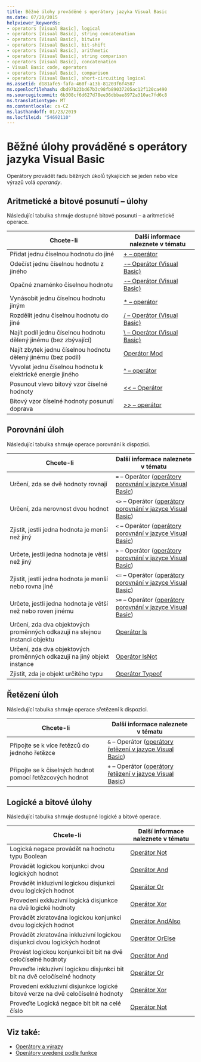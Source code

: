 ```yaml
---
title: Běžné úlohy prováděné s operátory jazyka Visual Basic
ms.date: 07/20/2015
helpviewer_keywords:
- operators [Visual Basic], logical
- operators [Visual Basic], string concatenation
- operators [Visual Basic], bitwise
- operators [Visual Basic], bit-shift
- operators [Visual Basic], arithmetic
- operators [Visual Basic], string comparison
- operators [Visual Basic], concatenation
- Visual Basic code, operators
- operators [Visual Basic], comparison
- operators [Visual Basic], short-circuiting logical
ms.assetid: d181afe5-fafa-460f-a13b-81203f6f4587
ms.openlocfilehash: dbd97b23bd67b3c98fb89037205ac12f120ca490
ms.sourcegitcommit: 6b308cf6d627d78ee36dbbae8972a310ac7fd6c8
ms.translationtype: MT
ms.contentlocale: cs-CZ
ms.lasthandoff: 01/23/2019
ms.locfileid: "54692110"
---
```

# <a name="common-tasks-performed-with-visual-basic-operators"></a>Běžné úlohy prováděné s operátory jazyka Visual Basic
Operátory provádět řadu běžných úkolů týkajících se jeden nebo více výrazů volá *operandy*.  
  
## <a name="arithmetic-and-bit-shift-tasks"></a>Aritmetické a bitové posunutí – úlohy  
 Následující tabulka shrnuje dostupné bitové posunutí – a aritmetické operace.  
  
|Chcete-li|Další informace naleznete v tématu|  
|---|---|  
|Přidat jednu číselnou hodnotu do jiné|[+ – operátor](../../../../visual-basic/language-reference/operators/addition-operator.md)|  
|Odečíst jednu číselnou hodnotu z jiného|[-– Operátor (Visual Basic)](../../../../visual-basic/language-reference/operators/subtraction-operator.md)|  
|Opačné znaménko číselnou hodnotu|[-– Operátor (Visual Basic)](../../../../visual-basic/language-reference/operators/subtraction-operator.md)|  
|Vynásobit jednu číselnou hodnotu jiným|[* – operátor](../../../../visual-basic/language-reference/operators/multiplication-operator.md)|  
|Rozdělit jednu číselnou hodnotu do jiné|[/ – Operátor (Visual Basic)](../../../../visual-basic/language-reference/operators/floating-point-division-operator.md)|  
|Najít podíl jednu číselnou hodnotu dělený jinému (bez zbývající)|[\ – Operátor (Visual Basic)](../../../../visual-basic/language-reference/operators/integer-division-operator.md)|  
|Najít zbytek jednu číselnou hodnotu dělený jinému (bez podíl)|[Operátor Mod](../../../../visual-basic/language-reference/operators/mod-operator.md)|  
|Vyvolat jednu číselnou hodnotu k elektrické energie jiného|[^ – operátor](../../../../visual-basic/language-reference/operators/exponentiation-operator.md)|  
|Posunout vlevo bitový vzor číselné hodnoty|[<\< – Operátor](../../../../visual-basic/language-reference/operators/left-shift-operator.md)|  
|Bitový vzor číselné hodnoty posunutí doprava|[>> – operátor](../../../../visual-basic/language-reference/operators/right-shift-operator.md)|  
  
## <a name="comparison-tasks"></a>Porovnání úloh  
 Následující tabulka shrnuje operace porovnání k dispozici.  
  
|Chcete-li|Další informace naleznete v tématu|  
|---|---|  
|Určení, zda se dvě hodnoty rovnají|`=` – Operátor ([operátory porovnání v jazyce Visual Basic](../../../../visual-basic/programming-guide/language-features/operators-and-expressions/comparison-operators.md))|  
|Určení, zda nerovnost dvou hodnot|`<>` – Operátor ([operátory porovnání v jazyce Visual Basic](../../../../visual-basic/programming-guide/language-features/operators-and-expressions/comparison-operators.md))|  
|Zjistit, jestli jedna hodnota je menší než jiný|`<` – Operátor ([operátory porovnání v jazyce Visual Basic](../../../../visual-basic/programming-guide/language-features/operators-and-expressions/comparison-operators.md))|  
|Určete, jestli jedna hodnota je větší než jiný|`>` – Operátor ([operátory porovnání v jazyce Visual Basic](../../../../visual-basic/programming-guide/language-features/operators-and-expressions/comparison-operators.md))|  
|Zjistit, jestli jedna hodnota je menší nebo rovna jiné|`<=` – Operátor ([operátory porovnání v jazyce Visual Basic](../../../../visual-basic/programming-guide/language-features/operators-and-expressions/comparison-operators.md))|  
|Určete, jestli jedna hodnota je větší než nebo roven jinému|`>=` – Operátor ([operátory porovnání v jazyce Visual Basic](../../../../visual-basic/programming-guide/language-features/operators-and-expressions/comparison-operators.md))|  
|Určení, zda dva objektových proměnných odkazují na stejnou instanci objektu|[Operátor Is](../../../../visual-basic/language-reference/operators/is-operator.md)|  
|Určení, zda dva objektových proměnných odkazují na jiný objekt instance|[Operátor IsNot](../../../../visual-basic/language-reference/operators/isnot-operator.md)|  
|Zjistit, zda je objekt určitého typu|[Operátor Typeof](../../../../visual-basic/language-reference/operators/typeof-operator.md)|  
  
## <a name="concatenation-tasks"></a>Řetězení úloh  
 Následující tabulka shrnuje operace sřetězení k dispozici.  
  
|Chcete-li|Další informace naleznete v tématu|  
|---|---|  
|Připojte se k více řetězců do jednoho řetězce|`&` – Operátor ([operátory řetězení v jazyce Visual Basic](../../../../visual-basic/programming-guide/language-features/operators-and-expressions/concatenation-operators.md))|  
|Připojte se k číselných hodnot pomocí řetězcových hodnot|`+` – Operátor ([operátory řetězení v jazyce Visual Basic](../../../../visual-basic/programming-guide/language-features/operators-and-expressions/concatenation-operators.md))|  
  
## <a name="logical-and-bitwise-tasks"></a>Logické a bitové úlohy  
 Následující tabulka shrnuje dostupné logické a bitové operace.  
  
|Chcete-li|Další informace naleznete v tématu|  
|---|---|  
|Logická negace provádět na hodnotu typu Boolean|[Operátor Not](../../../../visual-basic/language-reference/operators/not-operator.md)|  
|Provádět logickou konjunkci dvou logických hodnot|[Operátor And](../../../../visual-basic/language-reference/operators/and-operator.md)|  
|Provádět inkluzivní logickou disjunkci dvou logických hodnot|[Operátor Or](../../../../visual-basic/language-reference/operators/or-operator.md)|  
|Provedení exkluzivní logická disjunkce na dvě logické hodnoty|[Operátor Xor](../../../../visual-basic/language-reference/operators/xor-operator.md)|  
|Provádět zkratována logickou konjunkci dvou logických hodnot|[Operátor AndAlso](../../../../visual-basic/language-reference/operators/andalso-operator.md)|  
|Provádět zkratována inkluzivní logickou disjunkci dvou logických hodnot|[Operátor OrElse](../../../../visual-basic/language-reference/operators/orelse-operator.md)|  
|Provést logickou konjunkci bit bit na dvě celočíselné hodnoty|[Operátor And](../../../../visual-basic/language-reference/operators/and-operator.md)|  
|Proveďte inkluzivní logickou disjunkci bit bit na dvě celočíselné hodnoty|[Operátor Or](../../../../visual-basic/language-reference/operators/or-operator.md)|  
|Provedení exkluzivní disjunkce logické bitové verze na dvě celočíselné hodnoty|[Operátor Xor](../../../../visual-basic/language-reference/operators/xor-operator.md)|  
|Proveďte Logická negace bit bit na celé číslo|[Operátor Not](../../../../visual-basic/language-reference/operators/not-operator.md)|  
  
## <a name="see-also"></a>Viz také:
- [Operátory a výrazy](../../../../visual-basic/programming-guide/language-features/operators-and-expressions/index.md)
- [Operátory uvedené podle funkce](../../../../visual-basic/language-reference/operators/operators-listed-by-functionality.md)
